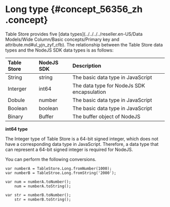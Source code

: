 # Long type {#concept_56356_zh .concept}

Table Store provides five [data types](../../../../reseller.en-US/Data Models/Wide Column/Basic concepts/Primary key and attribute.md#ul_yjn_zyf_cfb). The relationship between the Table Store data types and the NodeJS SDK data types is as follows:

|Table Store|NodeJS SDK|Description|
|:----------|:---------|:----------|
|String|string|The basic data type in JavaScript|
|Interger|int64|The data type for NodeJs SDK encapsulation|
|Dobule|number|The basic data type in JavaScript|
|Boolean|boolean|The basic data type in JavaScript|
|Binary|Buffer|The buffer object of NodeJS|

**int64 type**

The Integer type of Table Store is a 64-bit signed integer, which does not have a corresponding data type in JavaScript. Therefore, a data type that can represent a 64-bit signed integer is required for NodeJS.

You can perform the following conversions.

```language-javascript
var numberA = TableStore.Long.fromNumber(1000);
var numberB = TableStroe.Long.fromString('2000');

var num = numberA.toNumber();
    num = numberA.toString();

var str = numberB.toNumber();
    str = numberB.toString();

```

